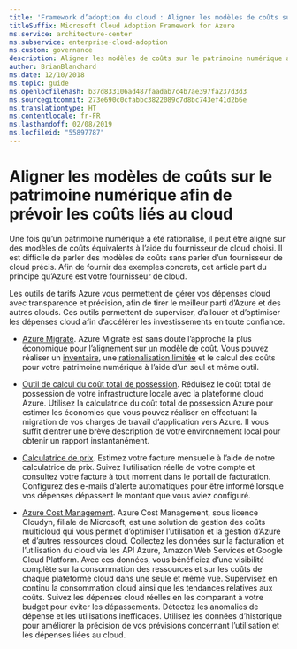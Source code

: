 ```yaml
---
title: 'Framework d’adoption du cloud : Aligner les modèles de coûts sur le patrimoine numérique'
titleSuffix: Microsoft Cloud Adoption Framework for Azure
ms.service: architecture-center
ms.subservice: enterprise-cloud-adoption
ms.custom: governance
description: Aligner les modèles de coûts sur le patrimoine numérique afin de prévoir les coûts liés au cloud
author: BrianBlanchard
ms.date: 12/10/2018
ms.topic: guide
ms.openlocfilehash: b37d833106ad487faadab7c4b7ae397fa237d3d3
ms.sourcegitcommit: 273e690c0cfabbc3822089c7d8bc743ef41d2b6e
ms.translationtype: HT
ms.contentlocale: fr-FR
ms.lasthandoff: 02/08/2019
ms.locfileid: "55897787"
---
```

# <a name="align-cost-models-with-the-digital-estate-to-forecast-cloud-costs"></a>Aligner les modèles de coûts sur le patrimoine numérique afin de prévoir les coûts liés au cloud

Une fois qu’un patrimoine numérique a été rationalisé, il peut être aligné sur des modèles de coûts équivalents à l’aide du fournisseur de cloud choisi. Il est difficile de parler des modèles de coûts sans parler d’un fournisseur de cloud précis. Afin de fournir des exemples concrets, cet article part du principe qu’Azure est votre fournisseur de cloud.

Les outils de tarifs Azure vous permettent de gérer vos dépenses cloud avec transparence et précision, afin de tirer le meilleur parti d’Azure et des autres clouds. Ces outils permettent de superviser, d’allouer et d’optimiser les dépenses cloud afin d’accélérer les investissements en toute confiance.

- [Azure Migrate](/azure/migrate/migrate-overview). Azure Migrate est sans doute l’approche la plus économique pour l’alignement sur un modèle de coût. Vous pouvez réaliser un [inventaire](inventory.md), une [rationalisation limitée](rationalize.md) et le calcul des coûts pour votre patrimoine numérique à l’aide d’un seul et même outil.

- [Outil de calcul du coût total de possession](https://azure.com/tco). Réduisez le coût total de possession de votre infrastructure locale avec la plateforme cloud Azure. Utilisez la calculatrice du coût total de possession Azure pour estimer les économies que vous pouvez réaliser en effectuant la migration de vos charges de travail d’application vers Azure. Il vous suffit d’entrer une brève description de votre environnement local pour obtenir un rapport instantanément.

- [Calculatrice de prix](https://azure.microsoft.com/en-in/pricing/). Estimez votre facture mensuelle à l’aide de notre calculatrice de prix. Suivez l’utilisation réelle de votre compte et consultez votre facture à tout moment dans le portail de facturation. Configurez des e-mails d’alerte automatiques pour être informé lorsque vos dépenses dépassent le montant que vous aviez configuré.

- [Azure Cost Management](https://azure.microsoft.com/services/cost-management/). Azure Cost Management, sous licence Cloudyn, filiale de Microsoft, est une solution de gestion des coûts multicloud qui vous permet d’optimiser l’utilisation et la gestion d’Azure et d’autres ressources cloud. Collectez les données sur la facturation et l’utilisation du cloud via les API Azure, Amazon Web Services et Google Cloud Platform. Avec ces données, vous bénéficiez d’une visibilité complète sur la consommation des ressources et sur les coûts de chaque plateforme cloud dans une seule et même vue. Supervisez en continu la consommation cloud ainsi que les tendances relatives aux coûts. Suivez les dépenses cloud réelles en les comparant à votre budget pour éviter les dépassements. Détectez les anomalies de dépense et les utilisations inefficaces. Utilisez les données d’historique pour améliorer la précision de vos prévisions concernant l’utilisation et les dépenses liées au cloud.
